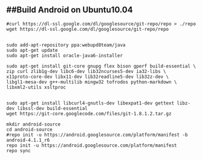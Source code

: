 ##Build Android on Ubuntu10.04
---
	
	#curl https://dl-ssl.google.com/dl/googlesource/git-repo/repo > ./repo
	wget https://dl-ssl.google.com/dl/googlesource/git-repo/repo

	
	sudo add-apt-repository ppa:webupd8team/java
	sudo apt-get update
	sudo apt-get install oracle-java6-installer
	
	sudo apt-get install git-core gnupg flex bison gperf build-essential \
  	zip curl zlib1g-dev libc6-dev lib32ncurses5-dev ia32-libs \
  	x11proto-core-dev libx11-dev lib32readline5-dev lib32z-dev \
  	libgl1-mesa-dev g++-multilib mingw32 tofrodos python-markdown \
  	libxml2-utils xsltproc
  
  	
  	sudo apt-get install libcurl4-gnutls-dev libexpat1-dev gettext libz-dev libssl-dev build-essential
  	wget https://git-core.googlecode.com/files/git-1.8.1.2.tar.gz
  	
  	mkdir android-source
	cd android-source
	#repo init -u https://android.googlesource.com/platform/manifest -b android-4.1.1_r6
	repo init -u https://android.googlesource.com/platform/manifest
	repo sync
